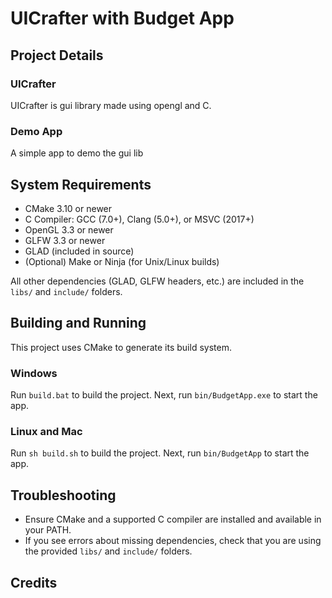 # UICrafter with Budget App

## Project Details

### UICrafter

UICrafter is gui library made using opengl and C.

### Demo App

A simple app to demo the gui lib

## System Requirements

- CMake 3.10 or newer
- C Compiler: GCC (7.0+), Clang (5.0+), or MSVC (2017+)
- OpenGL 3.3 or newer
- GLFW 3.3 or newer
- GLAD (included in source)
- (Optional) Make or Ninja (for Unix/Linux builds)

All other dependencies (GLAD, GLFW headers, etc.) are included in the `libs/` and `include/` folders.

## Building and Running

This project uses CMake to generate its build system.

### Windows

Run `build.bat` to build the project.
Next, run `bin/BudgetApp.exe` to start the app.

### Linux and Mac

Run `sh build.sh` to build the project.
Next, run `bin/BudgetApp` to start the app.

## Troubleshooting

- Ensure CMake and a supported C compiler are installed and available in your PATH.
- If you see errors about missing dependencies, check that you are using the provided `libs/` and `include/` folders.


## Credits
